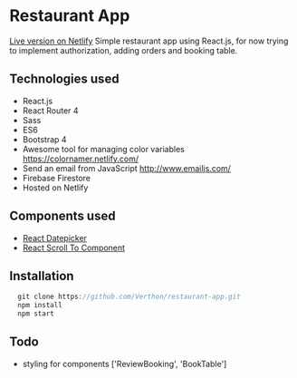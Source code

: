 # Restaurant App
[Live version on Netlify](https://alkinoos-taverna.netlify.com/ "Live version on Netlify")
Simple restaurant app using React.js, for now trying to implement authorization, adding orders and booking table.

## Technologies used

- React.js
- React Router 4
- Sass
- ES6
- Bootstrap 4
- Awesome tool for managing color variables https://colornamer.netlify.com/
- Send an email from JavaScript http://www.emailjs.com/
- Firebase Firestore
- Hosted on Netlify

## Components used

- [React Datepicker](https://github.com/Hacker0x01/react-datepicker)
- [React Scroll To Component](https://github.com/flyingant/react-scroll-to-component)

## Installation

```javascript
  git clone https://github.com/Verthon/restaurant-app.git
  npm install
  npm start

```

## Todo

- styling for components ['ReviewBooking', 'BookTable']